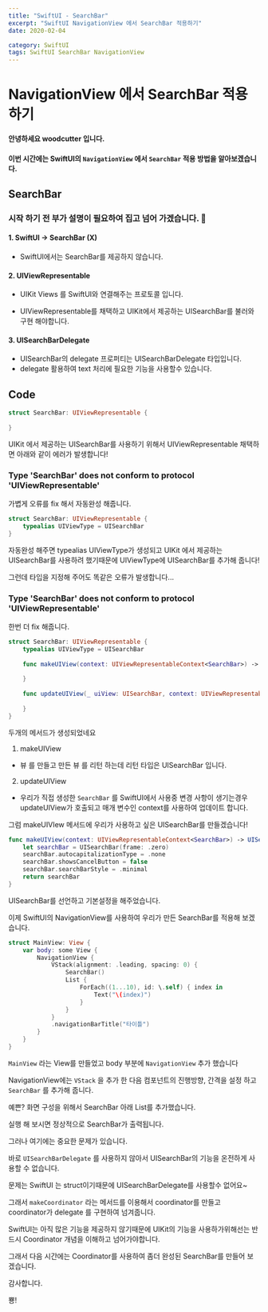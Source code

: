 ```yaml
---
title: "SwiftUI - SearchBar"
excerpt: "SwiftUI NavigationView 에서 SearchBar 적용하기"
date: 2020-02-04

category: SwiftUI
tags: SwiftUI SearchBar NavigationView
---
```


# NavigationView 에서 SearchBar 적용하기

#### 안녕하세요 woodcutter 입니다.
#### 이번 시간에는 SwiftUI의 `NavigationView` 에서 `SearchBar` 적용 방법을 알아보겠습니다.

## SearchBar
### 시작 하기 전 부가 설명이 필요하여 집고 넘어 가겠습니다. 🥢
#### 1. SwiftUI -> SearchBar (X)
- SwiftUI에서는 SearchBar를 제공하지 않습니다.

#### 2. UIViewRepresentable
- UIKit Views 를 SwiftUI와 연결해주는 프로토콜 입니다.

- UIViewRepresentable를 채택하고 UIKit에서 제공하는 UISearchBar를 불러와 구현 해야합니다.


#### 3. UISearchBarDelegate
- UISearchBar의 delegate 프로퍼티는 UISearchBarDelegate 타입입니다.
- delegate 활용하여 text 처리에 필요한 기능을 사용할수 있습니다.

## Code
``` swift
struct SearchBar: UIViewRepresentable {
    
}
```
UIKit 에서 제공하는 UISearchBar를 사용하기 위해서 UIViewRepresentable 채택하면
아래와 같이 에러가 발생합니다!
### Type 'SearchBar' does not conform to protocol 'UIViewRepresentable'
가볍게 오류를 fix 해서 자동완성 해줍니다.

``` swift
struct SearchBar: UIViewRepresentable {
    typealias UIViewType = UISearchBar
}
```
자동완성 해주면 typealias UIViewType가 생성되고 UIKit 에서 제공하는 UISearchBar를 사용하려 했기때문에 UIViewType에 UISearchBar를 추가해 줍니다!

그런데 타입을 지정해 주어도 똑같은 오류가 발생합니다...
### Type 'SearchBar' does not conform to protocol 'UIViewRepresentable'
한번 더 fix 해줍니다.

``` swift
struct SearchBar: UIViewRepresentable {
    typealias UIViewType = UISearchBar
    
    func makeUIView(context: UIViewRepresentableContext<SearchBar>) -> UISearchBar {
        
    }
    
    func updateUIView(_ uiView: UISearchBar, context: UIViewRepresentableContext<SearchBar>) {
        
    }
}
```
두개의 메서드가 생성되었네요 
1. makeUIView
- 뷰 를 만들고 만든 뷰 를 리턴 하는데 리턴 타입은 UISearchBar 입니다.
2. updateUIView
- 우리가 직접 생성한 `SearchBar` 를 SwiftUI에서 사용중 변경 사항이 생기는경우 updateUIView가 호출되고 매개 변수인 context를 사용하여 업데이트 합니다.

그럼 makeUIVIew 메서드에 우리가 사용하고 싶은 UISearchBar를 만들겠습니다!
``` swift
func makeUIView(context: UIViewRepresentableContext<SearchBar>) -> UISearchBar {
	let searchBar = UISearchBar(frame: .zero)
	searchBar.autocapitalizationType = .none
	searchBar.showsCancelButton = false
	searchBar.searchBarStyle = .minimal
	return searchBar
}

```
UISearchBar를 선언하고 기본설정을 해주었습니다.

이제 SwiftUI의 NavigationView를 사용하여 우리가 만든 SearchBar를 적용해 보겠습니다.

``` swift
struct MainView: View {
    var body: some View {
        NavigationView {
            VStack(alignment: .leading, spacing: 0) {
                SearchBar()
                List {
                    ForEach((1...10), id: \.self) { index in
                        Text("\(index)")
                    }
                }
            }
            .navigationBarTitle("타이틀")
        }
    }
}
```
`MainView` 라는 View를 만들었고 body 부분에 `NavigationView` 추가 했습니다

NavigationView에는 `VStack` 을 추가 한 다음 컴포넌트의 진행방향, 간격을 설정 하고 `SearchBar` 를 추가해 줍니다.

예쁜? 화면 구성을 위해서 SearchBar 아래 List를 추가했습니다.

실행 해 보시면 정상적으로 SearchBar가 출력됩니다.

그러나 여기에는 중요한 문제가 있습니다.

바로 `UISearchBarDelegate` 를 사용하지 않아서 UISearchBar의 기능을 온전하게 사용할 수 없습니다.

문제는 SwiftUI 는 struct이기때문에 UISearchBarDelegate를 사용할수 없어요~

그래서 `makeCoordinator` 라는 메서드를 이용해서 coordinator를 만들고 coordinator가 delegate 를 구현하여 넘겨줍니다.

SwiftUI는 아직 많은 기능을 제공하지 않기때문에 UIKit의 기능을 사용하가위해선는 반드시 Coordinator 개념을 이해하고 넘어가야합니다.

그래서 다음 시간에는 Coordinator를 사용하여 좀더 완성된 SearchBar를 만들어 보겠습니다.

감사합니다. 

뿅!
